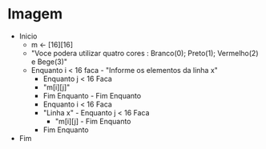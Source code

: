 # Imagem

- Inicio
  -  m <- [16][16]
  -  "Voce podera utilizar quatro cores : Branco(0); Preto(1); Vermelho(2) e Bege(3)"
    -  Enquanto i < 16 faca
      -  "Informe os elementos da linha x"
        -  Enquanto j < 16 Faca
          -  "m[i][j]"
        -  Fim Enquanto
      -  Fim Enquanto
        -  Enquanto i < 16 Faca
          -  "Linha x"
            -  Enquanto j < 16 Faca
              -  "m[i][j]
            -  Fim Enquanto
        - Fim Enquanto
- Fim
